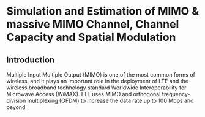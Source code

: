 # Simulation and Estimation of MIMO & massive MIMO Channel, Channel Capacity and Spatial Modulation 
## Introduction
Multiple Input Multiple Output (MIMO) is one of the most common forms of wireless, and it plays an important role in the deployment of LTE and the wireless broadband technology standard Worldwide Interoperability for Microwave Access (WiMAX). LTE uses MIMO and orthogonal frequency-division multiplexing (OFDM) to increase the data rate up to 100 Mbps and beyond.
